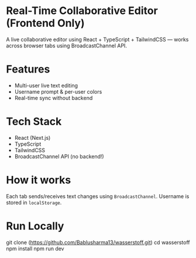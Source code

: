 # Real-Time Collaborative Editor (Frontend Only)

A live collaborative editor using React + TypeScript + TailwindCSS — works across browser tabs using BroadcastChannel API.

# Features
- Multi-user live text editing
- Username prompt & per-user colors
- Real-time sync without backend

# Tech Stack
- React (Next.js)
- TypeScript
- TailwindCSS
- BroadcastChannel API (no backend!)

# How it works
Each tab sends/receives text changes using `BroadcastChannel`. Username is stored in `localStorage`.

# Run Locally
git clone (https://github.com/Bablusharma13/wasserstoff.git)
cd wasserstoff
npm install
npm run dev
